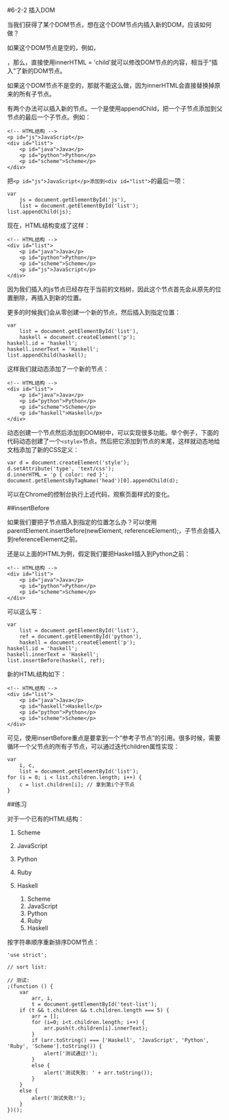 #6-2-2 插入DOM

当我们获得了某个DOM节点，想在这个DOM节点内插入新的DOM，应该如何做？

如果这个DOM节点是空的，例如，<div></div>，那么，直接使用innerHTML = '<span>child</span>'就可以修改DOM节点的内容，相当于“插入”了新的DOM节点。

如果这个DOM节点不是空的，那就不能这么做，因为innerHTML会直接替换掉原来的所有子节点。

有两个办法可以插入新的节点。一个是使用appendChild，把一个子节点添加到父节点的最后一个子节点。例如：

	<!-- HTML结构 -->
	<p id="js">JavaScript</p>
	<div id="list">
	    <p id="java">Java</p>
	    <p id="python">Python</p>
	    <p id="scheme">Scheme</p>
	</div>
把`<p id="js">JavaScript</p>添加到<div id="list">`的最后一项：

	var
	    js = document.getElementById('js'),
	    list = document.getElementById('list');
	list.appendChild(js);
现在，HTML结构变成了这样：

	<!-- HTML结构 -->
	<div id="list">
	    <p id="java">Java</p>
	    <p id="python">Python</p>
	    <p id="scheme">Scheme</p>
	    <p id="js">JavaScript</p>
	</div>
因为我们插入的js节点已经存在于当前的文档树，因此这个节点首先会从原先的位置删除，再插入到新的位置。

更多的时候我们会从零创建一个新的节点，然后插入到指定位置：

	var
	    list = document.getElementById('list'),
	    haskell = document.createElement('p');
	haskell.id = 'haskell';
	haskell.innerText = 'Haskell';
	list.appendChild(haskell);
这样我们就动态添加了一个新的节点：

	<!-- HTML结构 -->
	<div id="list">
	    <p id="java">Java</p>
	    <p id="python">Python</p>
	    <p id="scheme">Scheme</p>
	    <p id="haskell">Haskell</p>
	</div>
动态创建一个节点然后添加到DOM树中，可以实现很多功能。举个例子，下面的代码动态创建了一个`<style>`节点，然后把它添加到<head>节点的末尾，这样就动态地给文档添加了新的CSS定义：

	var d = document.createElement('style');
	d.setAttribute('type', 'text/css');
	d.innerHTML = 'p { color: red }';
	document.getElementsByTagName('head')[0].appendChild(d);
可以在Chrome的控制台执行上述代码，观察页面样式的变化。

##insertBefore

如果我们要把子节点插入到指定的位置怎么办？可以使用parentElement.insertBefore(newElement, referenceElement);，子节点会插入到referenceElement之前。

还是以上面的HTML为例，假定我们要把Haskell插入到Python之前：

	<!-- HTML结构 -->
	<div id="list">
	    <p id="java">Java</p>
	    <p id="python">Python</p>
	    <p id="scheme">Scheme</p>
	</div>
可以这么写：
	
	var
	    list = document.getElementById('list'),
	    ref = document.getElementById('python'),
	    haskell = document.createElement('p');
	haskell.id = 'haskell';
	haskell.innerText = 'Haskell';
	list.insertBefore(haskell, ref);
新的HTML结构如下：

	<!-- HTML结构 -->
	<div id="list">
	    <p id="java">Java</p>
	    <p id="haskell">Haskell</p>
	    <p id="python">Python</p>
	    <p id="scheme">Scheme</p>
	</div>
可见，使用insertBefore重点是要拿到一个“参考子节点”的引用。很多时候，需要循环一个父节点的所有子节点，可以通过迭代children属性实现：

	var
	    i, c,
	    list = document.getElementById('list');
	for (i = 0; i < list.children.length; i++) {
	    c = list.children[i]; // 拿到第i个子节点
	}
##练习

对于一个已有的HTML结构：

1. Scheme
2. JavaScript
3. Python
4. Ruby
5. Haskell


	<!-- HTML结构 -->
	<ol id="test-list">
	    <li class="lang">Scheme</li>
	    <li class="lang">JavaScript</li>
	    <li class="lang">Python</li>
	    <li class="lang">Ruby</li>
	    <li class="lang">Haskell</li>
	</ol>
按字符串顺序重新排序DOM节点：

	'use strict';
	
	// sort list:
	
	// 测试:
	;(function () {
	    var
	        arr, i,
	        t = document.getElementById('test-list');
	    if (t && t.children && t.children.length === 5) {
	        arr = [];
	        for (i=0; i<t.children.length; i++) {
	            arr.push(t.children[i].innerText);
	        }
	        if (arr.toString() === ['Haskell', 'JavaScript', 'Python', 'Ruby', 'Scheme'].toString()) {
	            alert('测试通过!');
	        }
	        else {
	            alert('测试失败: ' + arr.toString());
	        }
	    }
	    else {
	        alert('测试失败!');
	    }
	})();